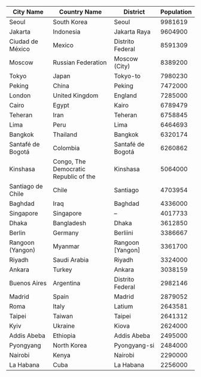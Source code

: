 | City Name | Country Name | District | Population |
| --- | --- | --- | --- |
| Seoul | South Korea | Seoul | 9981619 |
| Jakarta | Indonesia | Jakarta Raya | 9604900 |
| Ciudad de México | Mexico | Distrito Federal | 8591309 |
| Moscow | Russian Federation | Moscow (City) | 8389200 |
| Tokyo | Japan | Tokyo-to | 7980230 |
| Peking | China | Peking | 7472000 |
| London | United Kingdom | England | 7285000 |
| Cairo | Egypt | Kairo | 6789479 |
| Teheran | Iran | Teheran | 6758845 |
| Lima | Peru | Lima | 6464693 |
| Bangkok | Thailand | Bangkok | 6320174 |
| Santafé de Bogotá | Colombia | Santafé de Bogotá | 6260862 |
| Kinshasa | Congo, The Democratic Republic of the | Kinshasa | 5064000 |
| Santiago de Chile | Chile | Santiago | 4703954 |
| Baghdad | Iraq | Baghdad | 4336000 |
| Singapore | Singapore | – | 4017733 |
| Dhaka | Bangladesh | Dhaka | 3612850 |
| Berlin | Germany | Berliini | 3386667 |
| Rangoon (Yangon) | Myanmar | Rangoon [Yangon] | 3361700 |
| Riyadh | Saudi Arabia | Riyadh | 3324000 |
| Ankara | Turkey | Ankara | 3038159 |
| Buenos Aires | Argentina | Distrito Federal | 2982146 |
| Madrid | Spain | Madrid | 2879052 |
| Roma | Italy | Latium | 2643581 |
| Taipei | Taiwan | Taipei | 2641312 |
| Kyiv | Ukraine | Kiova | 2624000 |
| Addis Abeba | Ethiopia | Addis Abeba | 2495000 |
| Pyongyang | North Korea | Pyongyang-si | 2484000 |
| Nairobi | Kenya | Nairobi | 2290000 |
| La Habana | Cuba | La Habana | 2256000 |
